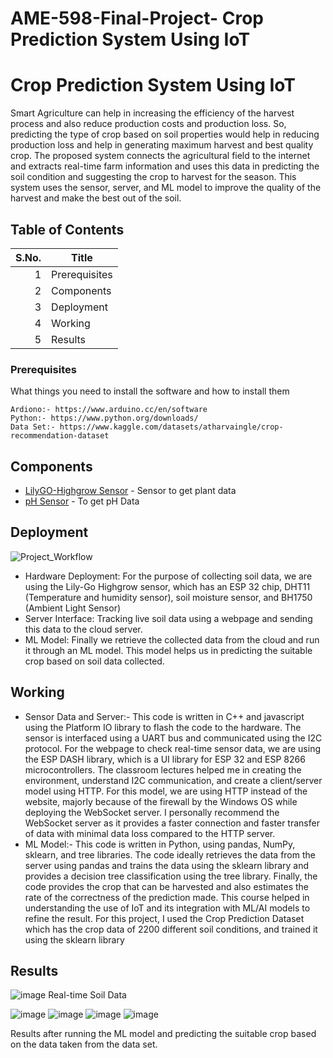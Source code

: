 # AME-598-Final-Project- Crop Prediction System Using IoT

# Crop Prediction System Using IoT

Smart Agriculture can help in increasing the efficiency of the harvest process and also reduce production costs and production loss. So, predicting the
type of crop based on soil properties would help in reducing production loss and help in generating maximum harvest and best quality crop. The proposed system connects the agricultural field to the internet and extracts real-time farm information and uses this data in predicting the soil condition and suggesting the crop to harvest for the season. This system uses the sensor, server, and ML model to improve the quality of the harvest and make the best out of the soil.

## Table of Contents

| S.No. | Title |
|-----:|-----------|
|     1| Prerequisites|
|     2| Components    |
|     3| Deployment       |
|     4| Working    |
|     5| Results       |

### Prerequisites

What things you need to install the software and how to install them

```
Ardiono:- https://www.arduino.cc/en/software
Python:- https://www.python.org/downloads/
Data Set:- https://www.kaggle.com/datasets/atharvaingle/crop-recommendation-dataset
```


## Components
* [LilyGO-Highgrow Sensor](https://www.aliexpress.us/item/2251832629468148.html?gatewayAdapt=glo2usa4itemAdapt&_randl_shipto=US) - Sensor to get plant data
* [pH Sensor](https://www.vernier.com/product/ph-sensor/) - To get pH Data

## Deployment
![Project_Workflow](https://user-images.githubusercontent.com/111541172/206347884-0f0be09e-f16c-44a4-89de-8a0bfdbfa9cc.png)

* Hardware Deployment: For the purpose of collecting soil data, we are using the Lily-Go
Highgrow sensor, which has an ESP 32 chip, DHT11 (Temperature and humidity sensor),
soil moisture sensor, and BH1750 (Ambient Light Sensor)
* Server Interface: Tracking live soil data using a webpage and sending this data to the
cloud server.
* ML Model: Finally we retrieve the collected data from the cloud and run it through an
ML model. This model helps us in predicting the suitable crop based on soil data
collected.

## Working
* Sensor Data and Server:- This code is written in C++ and javascript using the Platform IO library to flash the code to the
hardware. The sensor is interfaced using a UART bus and communicated using the I2C protocol.
For the webpage to check real-time sensor data, we are using the ESP DASH library, which is a
UI library for ESP 32 and ESP 8266 microcontrollers. The classroom lectures helped me in
creating the environment, understand I2C communication, and create a client/server model using
HTTP. For this model, we are using HTTP instead of the website, majorly because of the firewall
by the Windows OS while deploying the WebSocket server. I personally recommend the
WebSocket server as it provides a faster connection and faster transfer of data with minimal data
loss compared to the HTTP server.
* ML Model:- This code is written in Python, using pandas, NumPy, sklearn, and tree libraries. The code ideally
retrieves the data from the server using pandas and trains the data using the sklearn library and
provides a decision tree classification using the tree library. Finally, the code provides the crop
that can be harvested and also estimates the rate of the correctness of the prediction made. This
course helped in understanding the use of IoT and its integration with ML/AI models to refine
the result. For this project, I used the Crop Prediction Dataset which has the crop data of 2200
different soil conditions, and trained it using the sklearn library


## Results
![image](https://user-images.githubusercontent.com/111541172/206350152-3714c865-0c44-43d6-84e6-db88a0189b69.png)
Real-time Soil Data

![image](https://user-images.githubusercontent.com/111541172/206350192-cfbb2f82-bb5c-4337-8bdf-147f68b5dcad.png)
![image](https://user-images.githubusercontent.com/111541172/206350210-413f8c8e-3c29-4dfd-8103-80f8e2a1134c.png)
![image](https://user-images.githubusercontent.com/111541172/206350220-f93271ea-79b7-4c83-8067-1e4956d6b4cb.png)
![image](https://user-images.githubusercontent.com/111541172/206350236-841424e4-21bb-4d29-bfe7-3951203593e0.png)

Results after running the ML model and predicting the suitable crop based on the data taken from the data set.
